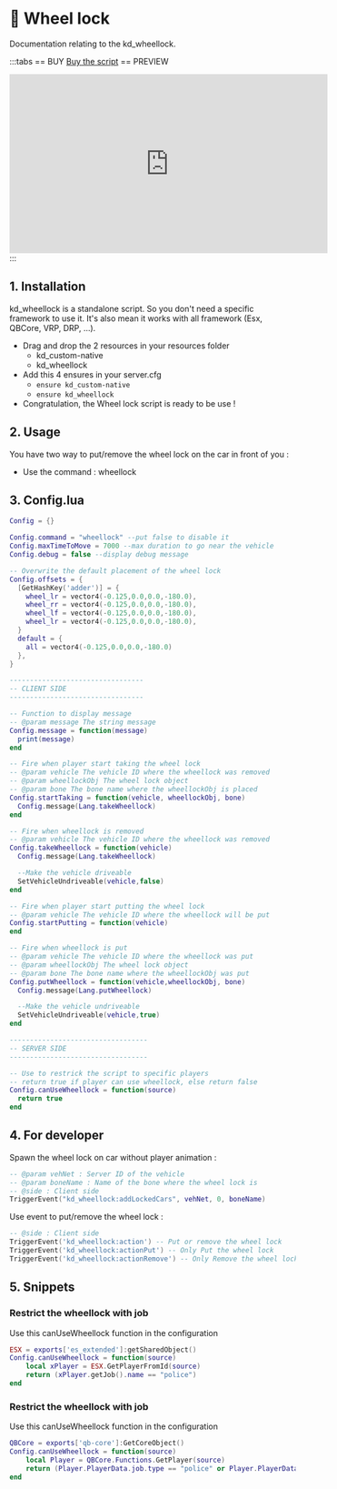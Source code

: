 # :blue_car: Wheel lock
Documentation relating to the kd_wheellock.

:::tabs
== BUY
[Buy the script](https://store.jumpon-studios.com/package/5377055)
== PREVIEW
<iframe width="560" height="315" src="https://www.youtube.com/embed/rccp5TI9q6Y?si=E4muYL9-q__TX3os" title="YouTube video player" frameborder="0" allow="accelerometer; autoplay; clipboard-write; encrypted-media; gyroscope; picture-in-picture; web-share" allowfullscreen></iframe>
:::

## 1. Installation
kd_wheellock is a standalone script. So you don't need a specific framework to use it. It's also mean it works with all framework (Esx, QBCore, VRP, DRP, …).

- Drag and drop the 2 resources in your resources folder
  - kd_custom-native
  - kd_wheellock
- Add this 4 ensures in your server.cfg
  - `ensure kd_custom-native`
  - `ensure kd_wheellock`
- Congratulation, the Wheel lock script is ready to be use !

## 2. Usage
You have two way to put/remove the wheel lock on the car in front of you :
- Use the command : wheellock

## 3. Config.lua
```lua
Config = {}

Config.command = "wheellock" --put false to disable it
Config.maxTimeToMove = 7000 --max duration to go near the vehicle
Config.debug = false --display debug message

-- Overwrite the default placement of the wheel lock
Config.offsets = {
  [GetHashKey('adder')] = {
    wheel_lr = vector4(-0.125,0.0,0.0,-180.0),
    wheel_rr = vector4(-0.125,0.0,0.0,-180.0),
    wheel_lf = vector4(-0.125,0.0,0.0,-180.0),
    wheel_lr = vector4(-0.125,0.0,0.0,-180.0),
  }
  default = {
    all = vector4(-0.125,0.0,0.0,-180.0)
  },
}

---------------------------------
-- CLIENT SIDE
---------------------------------

-- Function to display message
-- @param message The string message
Config.message = function(message)
  print(message)
end

-- Fire when player start taking the wheel lock
-- @param vehicle The vehicle ID where the wheellock was removed
-- @param wheellockObj The wheel lock object
-- @param bone The bone name where the wheellockObj is placed
Config.startTaking = function(vehicle, wheellockObj, bone)
  Config.message(Lang.takeWheellock)
end

-- Fire when wheellock is removed
-- @param vehicle The vehicle ID where the wheellock was removed
Config.takeWheellock = function(vehicle)
  Config.message(Lang.takeWheellock)

  --Make the vehicle driveable
  SetVehicleUndriveable(vehicle,false)
end

-- Fire when player start putting the wheel lock
-- @param vehicle The vehicle ID where the wheellock will be put
Config.startPutting = function(vehicle)
end

-- Fire when wheellock is put
-- @param vehicle The vehicle ID where the wheellock was put
-- @param wheellockObj The wheel lock object
-- @param bone The bone name where the wheellockObj was put
Config.putWheellock = function(vehicle,wheellockObj, bone)
  Config.message(Lang.putWheellock)

  --Make the vehicle undriveable
  SetVehicleUndriveable(vehicle,true)
end

----------------------------------
-- SERVER SIDE
----------------------------------

-- Use to restrick the script to specific players 
-- return true if player can use wheellock, else return false
Config.canUseWheellock = function(source)
  return true
end
```
## 4. For developer
Spawn the wheel lock on car without player animation :
```lua
-- @param vehNet : Server ID of the vehicle
-- @param boneName : Name of the bone where the wheel lock is
-- @side : Client side
TriggerEvent("kd_wheellock:addLockedCars", vehNet, 0, boneName)
```
Use event to put/remove the wheel lock :
```lua
-- @side : Client side
TriggerEvent('kd_wheellock:action') -- Put or remove the wheel lock
TriggerEvent('kd_wheellock:actionPut') -- Only Put the wheel lock
TriggerEvent('kd_wheellock:actionRemove') -- Only Remove the wheel lock
```

## 5. Snippets
### <Badge type="esx" text="ESX" /> Restrict the wheellock with job
Use this canUseWheellock function in the configuration
```lua
ESX = exports['es_extended']:getSharedObject()
Config.canUseWheellock = function(source)
    local xPlayer = ESX.GetPlayerFromId(source)
    return (xPlayer.getJob().name == "police")
end
```
### <Badge type="qb" text="QBcore" /> Restrict the wheellock with job
Use this canUseWheellock function in the configuration
```lua
QBCore = exports['qb-core']:GetCoreObject()
Config.canUseWheellock = function(source)
    local Player = QBCore.Functions.GetPlayer(source)
    return (Player.PlayerData.job.type == "police" or Player.PlayerData.job.type == "mechanic")
end
```